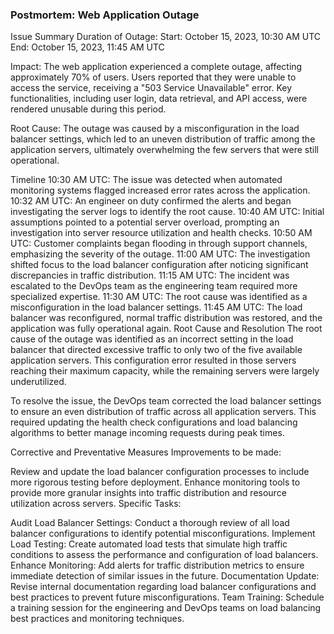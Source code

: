 ### Postmortem: Web Application Outage
Issue Summary
Duration of Outage:
Start: October 15, 2023, 10:30 AM UTC
End: October 15, 2023, 11:45 AM UTC

Impact:
The web application experienced a complete outage, affecting approximately 70% of users. Users reported that they were unable to access the service, receiving a "503 Service Unavailable" error. Key functionalities, including user login, data retrieval, and API access, were rendered unusable during this period.

Root Cause:
The outage was caused by a misconfiguration in the load balancer settings, which led to an uneven distribution of traffic among the application servers, ultimately overwhelming the few servers that were still operational.

Timeline
10:30 AM UTC: The issue was detected when automated monitoring systems flagged increased error rates across the application.
10:32 AM UTC: An engineer on duty confirmed the alerts and began investigating the server logs to identify the root cause.
10:40 AM UTC: Initial assumptions pointed to a potential server overload, prompting an investigation into server resource utilization and health checks.
10:50 AM UTC: Customer complaints began flooding in through support channels, emphasizing the severity of the outage.
11:00 AM UTC: The investigation shifted focus to the load balancer configuration after noticing significant discrepancies in traffic distribution.
11:15 AM UTC: The incident was escalated to the DevOps team as the engineering team required more specialized expertise.
11:30 AM UTC: The root cause was identified as a misconfiguration in the load balancer settings.
11:45 AM UTC: The load balancer was reconfigured, normal traffic distribution was restored, and the application was fully operational again.
Root Cause and Resolution
The root cause of the outage was identified as an incorrect setting in the load balancer that directed excessive traffic to only two of the five available application servers. This configuration error resulted in those servers reaching their maximum capacity, while the remaining servers were largely underutilized.

To resolve the issue, the DevOps team corrected the load balancer settings to ensure an even distribution of traffic across all application servers. This required updating the health check configurations and load balancing algorithms to better manage incoming requests during peak times.

Corrective and Preventative Measures
Improvements to be made:

Review and update the load balancer configuration processes to include more rigorous testing before deployment.
Enhance monitoring tools to provide more granular insights into traffic distribution and resource utilization across servers.
Specific Tasks:

Audit Load Balancer Settings: Conduct a thorough review of all load balancer configurations to identify potential misconfigurations.
Implement Load Testing: Create automated load tests that simulate high traffic conditions to assess the performance and configuration of load balancers.
Enhance Monitoring: Add alerts for traffic distribution metrics to ensure immediate detection of similar issues in the future.
Documentation Update: Revise internal documentation regarding load balancer configurations and best practices to prevent future misconfigurations.
Team Training: Schedule a training session for the engineering and DevOps teams on load balancing best practices and monitoring techniques.


